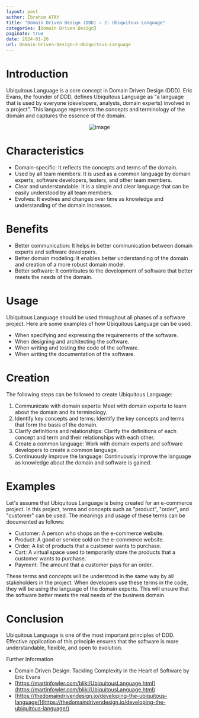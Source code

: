 ```yaml
---
layout: post
author: İbrahim ATAY
title: "Domain Driven Design (DDD) – 2: Ubiquitous Language"
categories: [Domain Driven Design]
paginate: true
date: 2024-01-26
url: Domain-Driven-Design–2-Ubiquitous-Language
---
```


# Introduction
Ubiquitous Language is a core concept in Domain Driven Design (DDD). Eric Evans, the founder of DDD, defines Ubiquitous Language as "a language that is used by everyone (developers, analysts, domain experts) involved in a project". This language represents the concepts and terminology of the domain and captures the essence of the domain.
    <center>
     ![image](/assets/media/Domain-Driven-Design–2-Ubiquitous-Language/Ubiquitous-Language.png)
    </center>
# Characteristics
- Domain-specific: It reflects the concepts and terms of the domain.
- Used by all team members: It is used as a common language by domain experts, software developers, testers, and other team members.
- Clear and understandable: It is a simple and clear language that can be easily understood by all team members.
- Evolves: It evolves and changes over time as knowledge and understanding of the domain increases.

# Benefits
- Better communication: It helps in better communication between domain experts and software developers.
- Better domain modeling: It enables better understanding of the domain and creation of a more robust domain model.
- Better software: It contributes to the development of software that better meets the needs of the domain.

# Usage
Ubiquitous Language should be used throughout all phases of a software project. Here are some examples of how Ubiquitous Language can be used:
- When specifying and expressing the requirements of the software.
- When designing and architecting the software.
- When writing and testing the code of the software.
- When writing the documentation of the software.

# Creation
The following steps can be followed to create Ubiquitous Language:
1. Communicate with domain experts: Meet with domain experts to learn about the domain and its terminology.
2. Identify key concepts and terms: Identify the key concepts and terms that form the basis of the domain.
3.	Clarify definitions and relationships: Clarify the definitions of each concept and term and their relationships with each other.
4.	Create a common language: Work with domain experts and software developers to create a common language.
5.	Continuously improve the language: Continuously improve the language as knowledge about the domain and software is gained.

# Examples
Let's assume that Ubiquitous Language is being created for an e-commerce project. In this project, terms and concepts such as "product", "order", and "customer" can be used. The meanings and usage of these terms can be documented as follows:
- Customer: A person who shops on the e-commerce website.
- Product: A good or service sold on the e-commerce website.
- Order: A list of products that a customer wants to purchase.
- Cart: A virtual space used to temporarily store the products that a customer wants to purchase.
- Payment: The amount that a customer pays for an order.

These terms and concepts will be understood in the same way by all stakeholders in the project. When developers use these terms in the code, they will be using the language of the domain experts. This will ensure that the software better meets the real needs of the business domain.

# Conclusion
Ubiquitous Language is one of the most important principles of DDD. Effective application of this principle ensures that the software is more understandable, flexible, and open to evolution.

Further Information
- Domain Driven Design: Tackling Complexity in the Heart of Software by Eric Evans 
- [https://martinfowler.com/bliki/UbiquitousLanguage.html](https://martinfowler.com/bliki/UbiquitousLanguage.html)
- [https://thedomaindrivendesign.io/developing-the-ubiquitous-language/](https://thedomaindrivendesign.io/developing-the-ubiquitous-language/)
